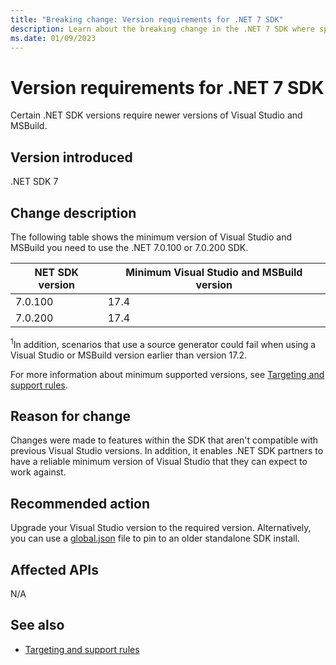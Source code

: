 ```yaml
---
title: "Breaking change: Version requirements for .NET 7 SDK"
description: Learn about the breaking change in the .NET 7 SDK where specific versions of Visual Studio and MSBuild are required.
ms.date: 01/09/2023
---
```

# Version requirements for .NET 7 SDK

Certain .NET SDK versions require newer versions of Visual Studio and MSBuild.

## Version introduced

.NET SDK 7

## Change description

The following table shows the minimum version of Visual Studio and MSBuild you need to use the .NET 7.0.100 or 7.0.200 SDK.

| NET SDK version   | Minimum Visual Studio and MSBuild version |
| ----------------- | ----------------------------------------- |
| 7.0.100           | 17.4                                      |
| 7.0.200           | 17.4                                      |

<sup>1</sup>In addition, scenarios that use a source generator could fail when using a Visual Studio or MSBuild version earlier than version 17.2.

For more information about minimum supported versions, see [Targeting and support rules](../../../porting/versioning-sdk-msbuild-vs#targeting-and-support-rules).

## Reason for change

Changes were made to features within the SDK that aren't compatible with previous Visual Studio versions. In addition, it enables .NET SDK partners to have a reliable minimum version of Visual Studio that they can expect to work against.

## Recommended action

Upgrade your Visual Studio version to the required version. Alternatively, you can use a [global.json](../../../tools/global-json.md) file to pin to an older standalone SDK install.

## Affected APIs

N/A

## See also

- [Targeting and support rules](../../../porting/versioning-sdk-msbuild-vs#targeting-and-support-rules)
